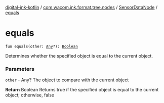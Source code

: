 [digital-ink-kotlin](../../index.md) / [com.wacom.ink.format.tree.nodes](../index.md) / [SensorDataNode](index.md) / [equals](./equals.md)

# equals

`fun equals(other: `[`Any`](https://kotlinlang.org/api/latest/jvm/stdlib/kotlin/-any/index.html)`?): `[`Boolean`](https://kotlinlang.org/api/latest/jvm/stdlib/kotlin/-boolean/index.html)

Determines whether the specified object is equal to the current object.

### Parameters

`other` - Any? The object to compare with the current object

**Return**
Boolean Returns true if the specified object is equal to the current object; otherwise, false

